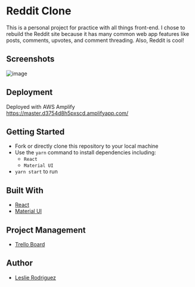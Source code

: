 
# Reddit Clone
This is a personal project for practice with all things front-end. I chose to rebuild the Reddit site because it has many common web app features like posts, comments, upvotes, and comment threading. Also, Reddit is cool!

## Screenshots
![image](https://github.com/rleslie1015/reddit-clone/assets/login.png)

## Deployment
Deployed with AWS Amplify
https://master.d3754d8h5pxscd.amplifyapp.com/

## Getting Started

- Fork or directly clone this repository to your local machine
- Use the `yarn` command to install dependencies including:
  - `React`
  - `Material UI`
- `yarn start` to run

## Built With

- [React](https://reactjs.org/)
- [Material UI](https://material-ui.com/)

## Project Management

- [Trello Board](https://trello.com/b/inXZ11aU/reddit-clone)

## Author

- [Leslie Rodriguez](https://github.com/rleslie1015)

